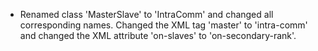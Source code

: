 - Renamed class 'MasterSlave' to 'IntraComm' and changed all corresponding names. Changed the XML tag 'master' to 'intra-comm' and changed the XML attribute 'on-slaves' to 'on-secondary-rank'.
